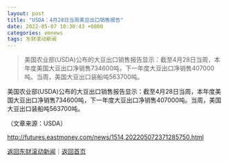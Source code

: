 ```yaml
---
layout: post
title: "USDA：4月28日当周美豆出口销售报告"
date: 2022-05-07 10:30:43 +0800
categories: emnews
tags: 东财滚动新闻
---
```

> 美国农业部(USDA)公布的大豆出口销售报告显示：截至4月28日当周，本年度美国大豆出口净销售734600吨，下一年度大豆出口净销售407000吨。当周，美国大豆出口装船吨563700吨。

<p>美国农业部(USDA)公布的大豆出口销售报告显示：截至4月28日当周，本年度美国大豆出口净销售734600吨，下一年度大豆出口净销售407000吨。当周，美国大豆出口装船吨563700吨。</p><p class="em_media">（文章来源：USDA）</p>

<http://futures.eastmoney.com/news/1514,202205072371285750.html>

[返回东财滚动新闻](//finews.withounder.com/emnews/)｜[返回首页](//finews.withounder.com/)